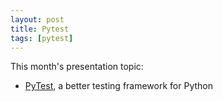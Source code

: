 ```yaml
---
layout: post
title: Pytest
tags: [pytest]
---
```


This month's presentation topic:
<ul>
    <li><a href="http://www.pytest.org/">PyTest</a>, a better testing framework for Python</li>
</ul>
